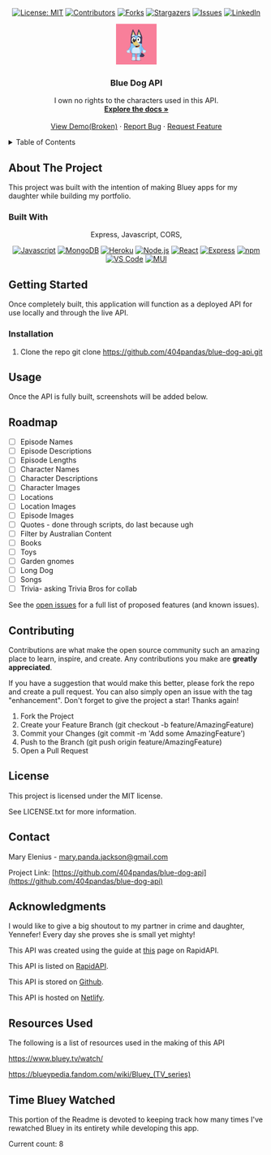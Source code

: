<div align="center">

  <!-- Add badges using the following format: -->
  <!-- ![Name](urlToShieldHere)(urlToGithubHere) -->

[![License: MIT](https://img.shields.io/badge/License-MIT-yellow.svg)](https://opensource.org/licenses/MIT)
[![Contributors](https://img.shields.io/github/contributors/404pandas/blue-dog-api.svg?style=plastic&logo=appveyor)](https://github.com/404pandas/blue-dog-api/graphs/contributors)
[![Forks](https://img.shields.io/github/forks/404pandas/blue-dog-api.svg?style=plastic&logo=appveyor)](https://github.com/404pandas/blue-dog-api/network/members)
[![Stargazers](https://img.shields.io/github/stars/404pandas/blue-dog-api.svg?style=plastic&logo=appveyor)](https://github.com/404pandas/blue-dog-api/stargazers)
[![Issues](https://img.shields.io/github/issues/404pandas/blue-dog-api.svg?style=plastic&logo=appveyor)](https://github.com/404pandas/blue-dog-api/issues)
[![LinkedIn](https://img.shields.io/badge/-LinkedIn-black.svg?style=plastic&logo=appveyor&logo=linkedin&colorB=555)](https://linkedin.com/in/LinkedInUsername)

</div>

<!-- PROJECT LOGO -->

<div align="center">
  <a href="https://github.com/404pandas/blue-dog-api">
    <img src="./assets/images/Bluey_-_excited.webp" alt="Logo" width="80" height="80">
  </a>

<h3 align="center">Blue Dog API</h3>

  <p align="center">
I own no rights to the characters used in this API.    <br />
    <a href="https://github.com/404pandas/blue-dog-api"><strong>Explore the docs »</strong></a>
    <br />
    <br />
    <a href="https://github.com/404pandas/blue-dog-api">View Demo(Broken)</a>
    ·
    <a href="https://github.com/404pandas/blue-dog-api/issues">Report Bug</a>
    ·
    <a href="https://github.com/404pandas/blue-dog-api/issues">Request Feature</a>
  </p>
</div>

<!-- TABLE OF CONTENTS -->
<details>
  <summary>Table of Contents</summary>
  <ol>
    <li>
      <a href="#about-the-project">About The Project</a>
      <ul>
        <li><a href="#built-with">Built With</a></li>
      </ul>
    </li>
    <li>
      <a href="#getting-started">Getting Started</a>
      <ul>
        <li><a href="#installation">Installation</a></li>
      </ul>
    </li>
    <li><a href="#usage">Usage</a></li>
    <li><a href="#roadmap">Roadmap</a></li>
    <li><a href="#contributing">Contributing</a></li>
    <li><a href="#license">License</a></li>
    <li><a href="#contact">Contact</a></li>
    <li><a href="#acknowledgments">Acknowledgments</a></li>
  </ol>
</details>

<!-- ABOUT THE PROJECT -->

## About The Project

<!-- Add screenshots using the following format: -->
<!-- ![Screenshot alt description](directPathOfScreenshots) -->

This project was built with the intention of making Bluey apps for my daughter while building my portfolio.

### Built With

<div align="center">

Express, Javascript, CORS,

[![Javascript](https://img.shields.io/badge/Language-JavaScript-ff0000?style=plastic&logo=JavaScript&logoWidth=10)](https://javascript.info/)
[![MongoDB](https://img.shields.io/badge/Database-MongoDB-80ff00?style=plastic&logo=MongoDB&logoWidth=10)](https://www.mongodb.com/home)
[![Heroku](https://img.shields.io/badge/Cloud-Heroku-00ff00?style=plastic&logo=Heroku&logoWidth=10)](https://devcenter.heroku.com/categories/reference)
[![Node.js](https://img.shields.io/badge/Framework-Node.js-ff0000?style=plastic&logo=Node.js&logoWidth=10)](https://nodejs.org/en/)
[![React](https://img.shields.io/badge/Framework-React.js-ff8000?style=plastic&logo=React&logoWidth=10)](https://reactjs.org/docs/getting-started.html)
[![Express](https://img.shields.io/badge/Framework-Express-80ff00?style=plastic&logo=Express&logoWidth=10)](https://expressjs.com/)
[![npm](https://img.shields.io/badge/Tools-npm-ff0000?style=plastic&logo=npm&logoWidth=10)](https://www.npmjs.com/)
[![VS Code](https://img.shields.io/badge/IDE-VSCode-ff0000?style=plastic&logo=VisualStudioCode&logoWidth=10)](https://code.visualstudio.com/docs)
[![MUI](https://img.shields.io/badge/Package-MUI-ff0000?style=plastic&logo=MUI&logoWidth=10)](https://mui.com/)

</div>

<!-- GETTING STARTED -->

## Getting Started

Once completely built, this application will function as a deployed API for use locally and through the live API.

### Installation

1. Clone the repo
   git clone https://github.com/404pandas/blue-dog-api.git

<!-- USAGE EXAMPLES -->

## Usage

Once the API is fully built, screenshots will be added below.

<!-- ROADMAP -->

## Roadmap

- [ ] Episode Names
- [ ] Episode Descriptions
- [ ] Episode Lengths
- [ ] Character Names
- [ ] Character Descriptions
- [ ] Character Images
- [ ] Locations
- [ ] Location Images
- [ ] Episode Images
- [ ] Quotes - done through scripts, do last because ugh
- [ ] Filter by Australian Content
- [ ] Books
- [ ] Toys
- [ ] Garden gnomes
- [ ] Long Dog
- [ ] Songs
- [ ] Trivia- asking Trivia Bros for collab

See the [open issues](https://github.com/404pandas/blue-dog-api/issues) for a full list of proposed features (and known issues).

<!-- CONTRIBUTING -->

## Contributing

Contributions are what make the open source community such an amazing place to learn, inspire, and create. Any contributions you make are **greatly appreciated**.

If you have a suggestion that would make this better, please fork the repo and create a pull request. You can also simply open an issue with the tag "enhancement".
Don't forget to give the project a star! Thanks again!

1. Fork the Project
2. Create your Feature Branch (git checkout -b feature/AmazingFeature)
3. Commit your Changes (git commit -m 'Add some AmazingFeature')
4. Push to the Branch (git push origin feature/AmazingFeature)
5. Open a Pull Request

<!-- LICENSE -->

## License

This project is licensed under the MIT license.

See LICENSE.txt for more information.

<!-- CONTACT -->

## Contact

Mary Elenius - mary.panda.jackson@gmail.com

Project Link: [https://github.com/404pandas/blue-dog-api](https://github.com/404pandas/blue-dog-api)

<!-- ACKNOWLEDGMENTS -->

## Acknowledgments

I would like to give a big shoutout to my partner in crime and daughter, Yennefer! Every day she proves she is small yet mighty!

This API was created using the guide at [this](https://rapidapi.com/guides/build-api-publish-on-rapidapi) page on RapidAPI.

This API is listed on [RapidAPI](https://rapidapi.com/).

This API is stored on [Github](https://github.com/).

This API is hosted on [Netlify](https://www.netlify.com/).

## Resources Used

The following is a list of resources used in the making of this API

https://www.bluey.tv/watch/

https://blueypedia.fandom.com/wiki/Bluey_(TV_series)

## Time Bluey Watched

This portion of the Readme is devoted to keeping track how many times I've rewatched Bluey in its entirety while developing this app.

Current count: 8
